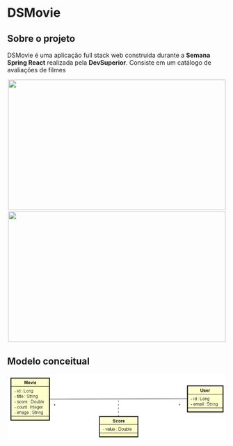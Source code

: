 # DSMovie

## Sobre o projeto
DSMovie é uma aplicação full stack web construída durante a **Semana Spring React** realizada pela **DevSuperior**.
Consiste em um catálogo de avaliações de filmes

<div align="center">
<img src="https://user-images.githubusercontent.com/4969693/158024794-c297c0d3-fc4c-4077-8555-9302da4b09d1.png" width="500px" height = "300px" />
<img src="https://user-images.githubusercontent.com/4969693/158024802-579f0201-8d7a-4478-b496-d971e7131a77.png" width="500px" height = "300px" />
</div>

## Modelo conceitual
<div align="center">
<img src="https://raw.githubusercontent.com/devsuperior/bds-assets/main/sds/dsmovie-dominio.png" />
</div>
